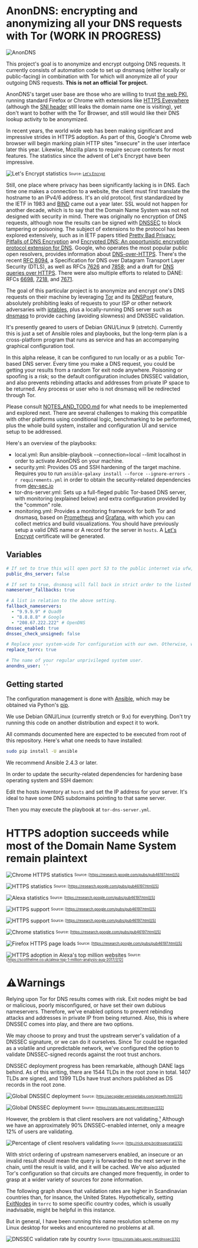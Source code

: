 # AnonDNS: encrypting and anonymizing all your DNS requests with Tor (WORK IN PROGRESS)

![AnonDNS][34]

This project's goal is to anonymize and encrypt outgoing DNS requests. It currently consists of automation code to set up dnsmasq (either locally or public-facing) in combination with Tor which will anonymize all of your outgoing DNS requests. **This is not an official Tor project.**

AnonDNS's target user base are those who are willing to trust [the web PKI][21], running standard Firefox or Chrome with extensions like [HTTPS Eveywhere](https://www.eff.org/https-everywhere) (although the [SNI header][30] still leaks the domain name one is visiting), yet don't want to bother with the Tor Browser, and still would like their DNS lookup activity to be anonymized.

In recent years, the world wide web has been making significant and impressive strides in HTTPS adoption. As part of this, Google's Chrome web browser will begin marking plain HTTP sites "insecure" in the user interface later this year. Likewise, Mozilla plans to require secure contexts for most features. The statistics since the advent of Let's Encrypt have been impressive.

![Let's Encrypt statistics][2]
<sub><sup>
Source: [Let's Encrypt][13]
</sub></sup>

Still, one place where privacy has been significantly lacking is in DNS. Each time one makes a connection to a website, the client must first translate the hostname to an IPv4/6 address. It's an old protocol, first standardized by the IETF in 1983 and [BIND][16] came out a year later. SSL would not happen for another decade, which is to say that the Domain Name System was not not designed with security in mind. There was originally no encryption of DNS requests, although now the results can be signed with [DNSSEC][18] to block tampering or poisoning. The subject of extensions to the protocol has been explored extensively, such as in IETF papers titled [Pretty Bad Privacy: Pitfalls of DNS Encryption][14] and [Encrypted DNS: An opportunistic encryption protocol extension for DNS][15]. Google, who operates the most popular public open resolvers, provides information about [DNS-over-HTTPS][17]. There's the recent [RFC 8094][3], a Specification for DNS over Datagram Transport Layer Security (DTLS), as well as RFCs [7626][19] and [7858][20]; and a draft for [DNS queries over HTTPS][21]. There were also multiple efforts to related to DANE: RFCs [6698][22], [7218][23], and [7671][24].

The goal of this particular project is to anonymize and encrypt one's DNS requests on their machine by leveraging [Tor](https://www.torproject.org) and its [DNSPort](https://www.torproject.org/docs/tor-manual.html.en#DNSPort) feature, absolutely prohibiting leaks of requests to your ISP or other network adversaries with [iptables](http://www.netfilter.org/projects/iptables/index.html), plus a locally-running DNS server such as [dnsmasq](http://www.thekelleys.org.uk/dnsmasq/doc.html) to provide caching (avoiding slowness) and DNSSEC validation.

It's presently geared to users of Debian GNU/Linux 9 (stretch). Currently this is just a set of Ansible roles and playbooks, but the long-term plan is a cross-platform program that runs as service and has an accompanying graphical configuration tool.

In this alpha release, it can be configured to run locally or as a public Tor-based DNS server. Every time you make a DNS request, you could be getting your results from a random Tor exit node anywhere. Poisoning or spoofing is a risk; so the default configuration includes DNSSEC validation, and also prevents rebinding attacks and addresses from private IP space to be returned. Any process or user who is not dnsmasq will be redirected through Tor.

Please consult [NOTES_AND_TODO.md](NOTES_AND_TODO.md) for what needs to be imeplemented and explored next. There are several challenges to making this compatible with other platforms using conditional logic, benchmarking to be performed, plus the whole build system, installer and configuration UI and service setup to be addressed.

Here's an overview of the playbooks:

* local.yml: Run ansible-playbook --connection=local --limit localhost in order to activate AnonDNS on your machine.
* security.yml: Provides OS and SSH hardening of the target machine. Requires you to run `ansible-galaxy install --force --ignore-errors -r requirements.yml` in order to obtain the security-related dependencies from [dev-sec.io](http://dev-sec.io)
* tor-dns-server.yml: Sets up a full-fleged public Tor-based DNS server, with monitoring (explained below) and extra configuration provided by the "common" role.
* monitoring.yml: Provides a monitoring framework for both Tor and dnsmasq, based on [Prometheus](https://prometheus.io) and [Grafana](https://grafana.com), with which you can collect metrics and build visualizations. You should have previously setup a valid DNS name or A record for the server in `hosts`. A [Let's Encrypt](https://letsencrypt.org) certificate will be generated.

## Variables

```yaml
# If set to true this will open port 53 to the public internet via ufw, and bind your ethernet interface instead of loopback..
public_dns_server: false

# If set to true, dnsmasq will fall back in strict order to the listed nameservers, when Tor fails. This is recommended.
nameserver_fallbacks: true

# A list in relation to the above setting.
fallback_nameservers:
  - "9.9.9.9" # Quad9
  - "8.8.8.8" # Google
  - "208.67.222.222" # OpenDNS
dnssec_enabled: true
dnssec_check_unsigned: false

# Replace your system-wide Tor configuration with our own. Otherwise, we'll only set the options needed to make AnonDNS work.
replace_torrc: true

# The name of your regular unprivileged system user.
anondns_user: ''
```

## Getting started

The configuration management is done with [Ansible](https://www.ansible.com/), which may be obtained via Python's [pip](https://bootstrap.pypa.io/get-pip.py).

We use Debian GNU/Linux (currently stretch or 9.x) for everything. Don't try running this code on another distribution and expect it to work.

All commands documented here are expected to be executed from root of this repository. Here's what one needs to have installed:

```bash
sudo pip install -U ansible
```

We recommend Ansible 2.4.3 or later.

In order to update the security-related dependencies for hardening base operating system and SSH daemon:

Edit the hosts inventory at `hosts` and set the IP address for your server. It's ideal to have some DNS subdomains pointing to that same server.

Then you may execute the playbook at `tor-dns-server.yml`.

# HTTPS adoption succeeds while most of the Domain Name System remain plaintext

![Chrome HTTPS statistics][4]
<sub><sup>
Source: [https://research.google.com/pubs/pub46197.html][5]
</sub></sup>

![HTTPS statistics][6]
<sub><sup>
Source: [https://research.google.com/pubs/pub46197.html][5]
</sub></sup>

![Alexa statistics][7]
<sub><sup>
Source: [https://research.google.com/pubs/pub46197.html][5]
</sub></sup>

![HTTPS support][8]
<sub><sup>
Source: [https://research.google.com/pubs/pub46197.html][5]
</sub></sup>

![HTTPS support][9]
<sub><sup>
Source: [https://research.google.com/pubs/pub46197.html][5]
</sub></sup>

![Chrome statistics][4]
<sub><sup>
Source: [https://research.google.com/pubs/pub46197.html][5]

![Firefox HTTPS page loads][10]
<sub><sup>
Source: [https://research.google.com/pubs/pub46197.html][5]
</sub></sup>

![HTTPS adoption in Alexa's top million websites][11]
<sub><sup>
Source: [https://scotthelme.co.uk/alexa-top-1-million-analysis-aug-2017/][12]
</sub></sup>

# ⚠️Warnings

Relying upon Tor for DNS results comes with risk. Exit nodes might be bad or malicious, poorly misconfigured, or have set their own dubious nameservers. Therefore, we've enabled options to prevent rebinding attacks and addresses in private IP from being returned. Also, this is where DNSSEC comes into play, and there are two options. 

We may choose to proxy and trust the upstream server's validation of a DNSSEC signature, or we can do it ourselves. Since Tor could be regarded as a volatile and unpredictable network, we've configured the option to validate DNSSEC-signed records against the root trust anchors.

DNSSEC deployment progress has been remarkable, although DANE lags behind. As of this writing, there are 1544 TLDs in the root zone in total. 1407 TLDs are signed, and 1399 TLDs have trust anchors published as DS records in the root zone. 

![Global DNSSEC deployment][26]
<sub><sup>
Source: [http://secspider.verisignlabs.com/growth.html][31]
</sub></sup>

![Global DNSSEC deployment][28]
<sub><sup>
Source: [https://stats.labs.apnic.net/dnssec][32]
</sub></sup>

However, the problem is that client resolvers are not validating.[¹][25] Although we have an approximately 90% DNSSEC-enabled internet, only a meagre 12% of users are validating.

![Percentage of client resolvers validating][27]
<sub><sup>
Source: [http://rick.eng.br/dnssecstat][12]
</sub></sup>

With strict ordering of upstream nameservers enabled, an insecure or an invalid result should mean the query is forwarded to the next server in the chain, until the result is valid, and it will be cached. We've also adjusted Tor's configuration so that circuits are changed more frequently, in order to grasp at a wider variety of sources for zone information.

The following graph shows that validation rates are higher in Scandinavian countries than, for insance, the United States. Hypothetically, setting [ExitNodes](https://www.torproject.org/docs/tor-manual.html.en#ExitNodes) in `torrc` to some specific country codes, which is usually inadvisable, might be helpful in this instance.

But in general, I have been running this name resolution scheme on my Linux desktop for weeks and encountered no problems at all.

![DNSSEC validation rate by country][29]
<sub><sup>
Source: [https://stats.labs.apnic.net/dnssec][32]
</sub></sup>


[1]: https://img.cointel.pro/firefox_telemetry.png
[2]: https://img.cointel.pro/letsencrypt_stats.png
[3]: https://tools.ietf.org/html/rfc8094
[4]: https://img.cointel.pro/chrome_stats.png
[5]: https://research.google.com/pubs/pub46197.html
[6]: https://img.cointel.pro/https_stats.png
[7]: https://img.cointel.pro/alexa_stats.png
[8]: https://img.cointel.pro/https_support.png
[9]: https://img.cointel.pro/https_support_2.png
[10]: https://img.cointel.pro/firefox_page_loads.png
[11]: https://img.cointel.pro/https_adoption.png
[12]: https://scotthelme.co.uk/alexa-top-1-million-analysis-aug-2017/
[13]: https://letsencrypt.org/stats/
[14]: https://www.ietf.org/mail-archive/web/dns-privacy/current/pdfWqAIUmEl47.pdf
[15]: https://www.ietf.org/mail-archive/web/dns-privacy/current/pdfWjIXeAM9so.pdf
[16]: https://www.isc.org/downloads/bind/
[17]: https://developers.google.com/speed/public-dns/docs/dns-over-https
[18]: http://www.dnssec.net
[19]: https://tools.ietf.org/html/rfc7626
[20]: https://tools.ietf.org/html/rfc7858
[21]: https://tools.ietf.org/html/draft-ietf-doh-dns-over-https-03
[22]: https://conferences.sigcomm.org/imc/2017/papers/imc17-final227.pdf
[22]: https://tools.ietf.org/html/rfc6698
[23]: https://tools.ietf.org/html/rfc7218
[24]: https://tools.ietf.org/html/rfc7671
[25]: http://stats.research.icann.org/dns/tld_report/
[26]: https://img.cointel.pro/dnssec_growth.png
[27]: https://img.cointel.pro/dnssec_validating.png
[28]: https://img.cointel.pro/dnssec_global.png
[29]: https://img.cointel.pro/dnssec_by_country.png
[30]: https://https.cio.gov/sni/
[31]: http://secspider.verisignlabs.com/growth.html
[32]: https://stats.labs.apnic.net/dnssec
[33]: http://rick.eng.br/dnssecstat/
[34]: https://img.cointel.pro/anondns.gif